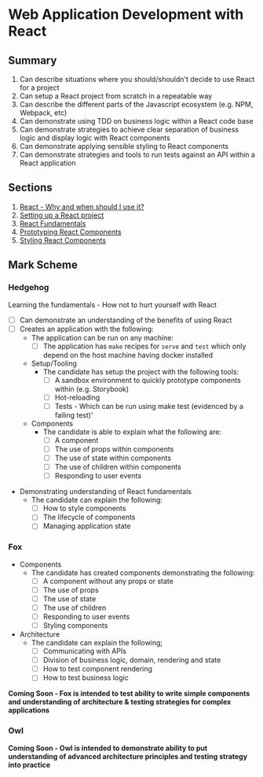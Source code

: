 # Web Application Development with React

## Summary

1. Can describe situations where you should/shouldn't decide to use React for a project
2. Can setup a React project from scratch in a repeatable way
3. Can describe the different parts of the Javascript ecosystem (e.g. NPM, Webpack, etc)
4. Can demonstrate using TDD on business logic within a React code base
5. Can demonstrate strategies to achieve clear separation of business logic and display logic
with React components
6. Can demonstrate applying sensible styling to React components
7. Can demonstrate strategies and tools to run tests against an API within a React application

## Sections

1. [React - Why and when should I use it?](./why-and-when.md)
2. [Setting up a React project](./setup.md)
3. [React Fundamentals](./fundamentals/README.md)
4. [Prototyping React Components](./prototyping.md)
5. [Styling React Components](./prototyping.md)

## Mark Scheme

### Hedgehog

Learning the fundamentals - How not to hurt yourself with React

- [ ] Can demonstrate an understanding of the benefits of using React
- [ ] Creates an application with the following:
  - The application can be run on any machine:
    - [ ] The application has `make` recipes for `serve` and `test` which
      only depend on the host machine having docker installed
  - Setup/Tooling
    - The candidate has setup the project with the following tools:
      - [ ] A sandbox environment to quickly prototype components within (e.g. Storybook)
      - [ ] Hot-reloading
      - [ ] Tests - Which can be run using make test (evidenced by a failing test)'
  - Components
    - The candidate is able to explain what the following are:
      - [ ] A component
      - [ ] The use of props within components
      - [ ] The use of state within components
      - [ ] The use of children within components
      - [ ] Responding to user events
- Demonstrating understanding of React fundamentals
  - The candidate can explain the following:
      - [ ] How to style components
      - [ ] The lifecycle of components
      - [ ] Managing application state

### Fox
- Components
  - The candidate has created components demonstrating the following:
    - [ ] A component without any props or state
    - [ ] The use of props
    - [ ] The use of state
    - [ ] The use of children
    - [ ] Responding to user events
    - [ ] Styling components  
- Architecture
  - The candidate can explain the following;
    - [ ] Communicating with APIs
    - [ ] Division of business logic, domain, rendering and state
    - [ ] How to test component rendering
    - [ ] How to test business logic

**Coming Soon - Fox is intended to test ability to write simple components and understanding
of architecture & testing strategies for complex applications**


### Owl

**Coming Soon - Owl is intended to demonstrate ability to put understanding of advanced architecture
principles and testing strategy into practice**

